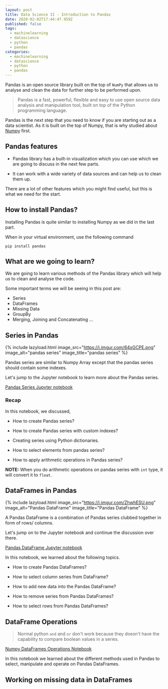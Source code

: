 ```yaml
---
layout: post
title: Data Science II - Introduction to Pandas
date: 2020-02-02T17:44:47.959Z
published: false
tags:
  - machinelearning
  - datascience
  - python
  - pandas
categories:
  - machinelearning
  - datascience
  - python
  - pandas
---
```

Pandas is an open source library built on the top of `NumPy` that allows us to analyse and clean the data for further step to be performed upon.

> Pandas is a fast, powerful, flexible and easy to use open source data analysis and manipulation tool, built on top of the Python programming language.

Pandas is the next step that you need to know if you are starting out as a data scientist. As it is built on the top of Numpy, that is why studied about [Numpy](https://ranvir.xyz/blog/data-science-i-all-things-you-need-to-know-about-numpy/) first.

## Pandas features

* Pandas library has a built-in visualization which you can use which we are going to discuss in the next few parts.

* It can work with a wide variety of data sources and can help us to clean them up.

There are a lot of other features which you might find useful, but this is what we need for the start.

## How to install Pandas?

Installing Pandas is quite similar to installing Numpy as we did in the last part.

When in your virtual environment, use the following command

```shell
pip install pandas
```

## What are we going to learn?

We are going to learn various methods of the Pandas library which will help us to clean and analyse the code.

Some important terms we will be seeing in this post are:

* Series
* DataFrames
* Missing Data
* GroupBy
* Merging, Joining and Concatenating
...

## Series in Pandas

{% include lazyload.html image_src="https://i.imgur.com/64xGCPE.png" image_alt="pandas series" image_title="pandas series" %}

Pandas series are similar to Numpy Array except that the pandas series should contain some indexes.

Let's jump to the Jupyter notebook to learn more about the Pandas series.

[Pandas Series Jupyter notebook](https://github.com/singh1114/ml/blob/master/datascience/Pandas/Pandas%20Series.ipynb)

### Recap

In this notebook, we discussed,

* How to create Pandas series?

* How to create Pandas series with custom indexes?

* Creating series using Python dictionaries.

* How to select elements from pandas series?

* How to apply arithmetic operations in Pandas series?

**NOTE:** When you do arithmetic operations on pandas series with `int` type, it will convert it to `float`.

## DataFrames in Pandas

{% include lazyload.html image_src="https://i.imgur.com/ZhwhESU.png" image_alt="Pandas DataFrame" image_title="Pandas DataFrame" %}

A Pandas DataFrame is a combination of Pandas series clubbed together in form of rows/ columns.

Let's jump on to the Jupyter notebook and continue the discussion over there.

[Pandas DataFrame Jupyter notebook](https://github.com/singh1114/ml/blob/master/datascience/Pandas/pandas%20dataframe.ipynb)

In this notebook, we learned about the following topics.

* How to create Pandas DataFrames?

* How to select column series from DataFrame?

* How to add new data into the Pandas DataFrame?

* How to remove series from Pandas DataFrames?

* How to select rows from Pandas DataFrames?

## DataFrame Operations

> Normal python `and` and `or` don't work because they doesn't have the capability to compare boolean values in a series.

[Numpy DataFrames Operations Notebook](https://github.com/singh1114/ml/blob/master/datascience/Pandas/Pandas%20selection%20and%20DF%20updates.ipynb)

In this notebook we learned about the different methods used in Pandas to select, manipulate and operate on Pandas DataFrames.

## Working on missing data in DataFrames



